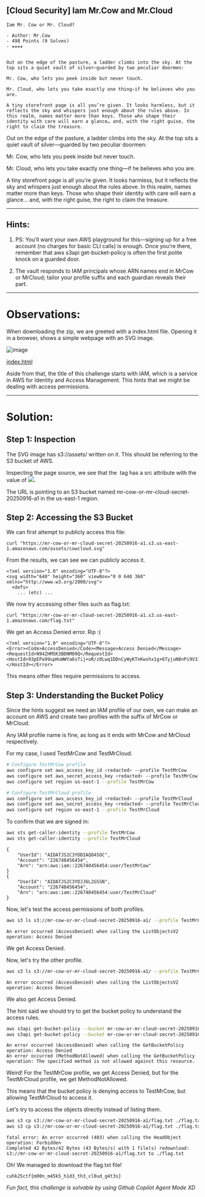 
## [Cloud Security] Iam Mr.Cow and Mr.Cloud

```
Iam Mr. Cow or Mr. Cloud?

- Author: Mr.Cow
- 498 Points (9 Solves)
- ★★★★


Out on the edge of the pasture, a ladder climbs into the sky. At the top sits a quiet vault of silver—guarded by two peculiar doormen:

Mr. Cow, who lets you peek inside but never touch.

Mr. Cloud, who lets you take exactly one thing—if he believes who you are.

A tiny storefront page is all you’re given. It looks harmless, but it reflects the sky and whispers just enough about the rules above. In this realm, names matter more than keys. Those who shape their identity with care will earn a glance… and, with the right guise, the right to claim the treasure.
```


Out on the edge of the pasture, a ladder climbs into the sky. At the top sits a quiet vault of silver—guarded by two peculiar doormen:

Mr. Cow, who lets you peek inside but never touch.

Mr. Cloud, who lets you take exactly one thing—if he believes who you are.

A tiny storefront page is all you’re given. It looks harmless, but it reflects the sky and whispers just enough about the rules above. In this realm, names matter more than keys. Those who shape their identity with care will earn a glance… and, with the right guise, the right to claim the treasure.

---


## Hints:
1. PS: You’ll want your own AWS playground for this—signing up for a free account (no charges for basic CLI calls) is enough. Once you’re there, remember that aws s3api get-bucket-policy is often the first polite knock on a guarded door.

2. The vault responds to IAM principals whose ARN names end in MrCow or MrCloud; tailor your profile suffix and each guardian reveals their part.

---

# Observations:

When downloading the zip, we are greeted with a index.html file. Opening it in a browser, shows a simple webpage with an SVG image.


![image](/assets/images/blog/cuhk25ctf/iam_mr_cow_or_mr_cloud/cowcloud.svg)

[index.html](/assets/images/blog/cuhk25ctf/iam_mr_cow_or_mr_cloud/index.html)

Aside from that, the title of this challenge starts with IAM, which is a service in AWS for Identity and Access Management. This hints that we might be dealing with access permissions.

---

# Solution:

## Step 1: Inspection

The SVG image has s3://assets/ written on it. This should be referring to the S3 bucket of AWS.

Inspecting the page source, we see that the <img> tag has a src attribute with the value of <img src=[https://mr-cow-or-mr-cloud-secret-20250916-a1.s3.us-east-1.amazonaws.com/assets/cowcloud.svg](https://mr-cow-or-mr-cloud-secret-20250916-a1.s3.us-east-1.amazonaws.com/assets/cowcloud.svg) />.

The URL is pointing to an S3 bucket named mr-cow-or-mr-cloud-secret-20250916-a1 in the us-east-1 region.

## Step 2: Accessing the S3 Bucket

We can first attempt to publicly access this file:

```
curl "https://mr-cow-or-mr-cloud-secret-20250916-a1.s3.us-east-1.amazonaws.com/assets/cowcloud.svg"
```

From the results, we can see we can publicly access it.

```
<?xml version="1.0" encoding="UTF-8"?>
<svg width="640" height="360" viewBox="0 0 640 360" xmlns="http://www.w3.org/2000/svg">
  <defs>
    ... (etc) ... 
```

We now try accessing other files such as flag.txt:
```
curl "https://mr-cow-or-mr-cloud-secret-20250916-a1.s3.us-east-1.amazonaws.com/flag.txt"
```

We get an Access Denied error. Rip :(
```
<?xml version="1.0" encoding="UTF-8"?>
<Error><Code>AccessDenied</Code><Message>Access Denied</Message><RequestId>N94ZHM5K3BDNM09Q</RequestId><HostId>93pEPa99upHuWWYa6sTij+oR/z0Lwq1DDnCyWyKTnKwshx1g+6TyjuN8nPi9V31h8g9UNqWYG8o=</HostId></Error>
```

This means other files require permissions to access.

## Step 3: Understanding the Bucket Policy
Since the hints suggest we need an IAM profile of our own, we can make an account on AWS and create two profiles with the suffix of MrCow or MrCloud.

Any IAM profile name is fine, as long as it ends with MrCow and MrCloud respectively.

For my case, I used TestMrCow and TestMrCloud.


```sh
# Configure TestMrCow profile
aws configure set aws_access_key_id <redacted> --profile TestMrCow
aws configure set aws_secret_access_key <redacted> --profile TestMrCow
aws configure set region us-east-1 --profile TestMrCow

# Configure TestMrCloud profile
aws configure set aws_access_key_id <redacted> --profile TestMrCloud
aws configure set aws_secret_access_key <redacted> --profile TestMrCloud
aws configure set region us-east-1 --profile TestMrCloud
```

To confirm that we are signed in:

```sh
aws sts get-caller-identity --profile TestMrCow
aws sts get-caller-identity --profile TestMrCloud
```

```
{
    "UserId": "AIDATJS2C3YDDIAQO4SOC",
    "Account": "226748456454",
    "Arn": "arn:aws:iam::226748456454:user/TestMrCow"     
}
{
    "UserId": "AIDATJS2C3YDJJ6L2GSSN",
    "Account": "226748456454",
    "Arn": "arn:aws:iam::226748456454:user/TestMrCloud"   
}
```

Now, let's test the access permissions of both profiles.

```sh
aws s3 ls s3://mr-cow-or-mr-cloud-secret-20250916-a1/ --profile TestMrCow
```
```
An error occurred (AccessDenied) when calling the ListObjectsV2 operation: Access Denied
```

We get Access Denied.

Now, let's try the other profile.

```sh
aws s3 ls s3://mr-cow-or-mr-cloud-secret-20250916-a1/ --profile TestMrCloud
```
```
An error occurred (AccessDenied) when calling the ListObjectsV2 operation: Access Denied
```

We also get Access Denied.

The hint said we should try to get the bucket policy to understand the access rules.

```sh
aws s3api get-bucket-policy --bucket mr-cow-or-mr-cloud-secret-20250916-a1 --profile TestMrCow
aws s3api get-bucket-policy --bucket mr-cow-or-mr-cloud-secret-20250916-a1 --profile TestMrCloud
```

```
An error occurred (AccessDenied) when calling the GetBucketPolicy operation: Access Denied
An error occurred (MethodNotAllowed) when calling the GetBucketPolicy operation: The specified method is not allowed against this resource.
```

Weird! For the TestMrCow profile, we get Access Denied, but for the TestMrCloud profile, we get MethodNotAllowed.

This means that the bucket policy is denying access to TestMrCow, but allowing TestMrCloud to access it.

Let's try to access the objects directly instead of listing them.

```sh
aws s3 cp s3://mr-cow-or-mr-cloud-secret-20250916-a1/flag.txt ./flag.txt --profile TestMrCow
aws s3 cp s3://mr-cow-or-mr-cloud-secret-20250916-a1/flag.txt ./flag.txt --profile TestMrCloud
```

```
fatal error: An error occurred (403) when calling the HeadObject operation: Forbidden
Completed 42 Bytes/42 Bytes (43 Bytes/s) with 1 file(s) redownload: s3://mr-cow-or-mr-cloud-secret-20250916-a1/flag.txt to ./flag.txt
```

Oh! We managed to download the flag.txt file!

```
cuhk25ctf{m00n_m45k5_h1d3_th3_cl0ud_g4t3s}
```

*Fun fact, this challenge is solvable by using Github Copilot Agent Mode XD*